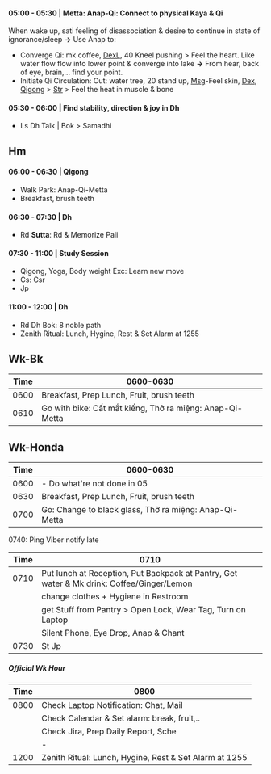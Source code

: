 #### 05:00 - 05:30 | Metta: Anap-Qi: Connect to physical Kaya & Qi
When wake up, sati feeling of disassociation & desire to continue in state of ignorance/sleep **&rarr;** Use Anap to:
+ Converge Qi: mk coffee, [DexL](https://github.com/ThanhNguyen24590/Body/blob/main/1.1.DexL.md), 40 Kneel pushing > Feel the heart. Like water flow flow into lower point & converge into lake **&rarr;** From hear, back of eye, brain,... find your point.
+ Initiate Qi Circulation: Out: water tree, 20 stand up, [Msg](https://github.com/ThanhNguyen24590/Body/blob/main/00.Msg.md)-Feel skin, [Dex](https://github.com/ThanhNguyen24590/Body/blob/main/1.2.Dex.md), [Qigong](https://github.com/ThanhNguyen24590/Body/blob/main/2.1.Exc_Qi_5-Animalls.md) > [Str](https://github.com/ThanhNguyen24590/Body/blob/main/2.2.Str.md) > Feel the heat in muscle & bone
#### 05:30 - 06:00 | Find stability, direction & joy in Dh
+ Ls Dh Talk | Bok > Samadhi
## Hm
#### 06:00 - 06:30 | Qigong
+ Walk Park: Anap-Qi-Metta
+ Breakfast, brush teeth
#### 06:30 - 07:30 | Dh
+ Rd **Sutta**: Rd & Memorize Pali
#### 07:30 - 11:00 | Study Session 
+ Qigong, Yoga, Body weight Exc: Learn new move 
+ Cs: Csr
+ Jp
#### 11:00 - 12:00 | Dh
+ Rd Dh Bok: 8 noble path
+ Zenith Ritual: Lunch, Hygine, Rest & Set Alarm at 1255

## Wk-Bk
|Time|  0600-0630  | 
| ---|-------------| 
|0600|  Breakfast, Prep Lunch, Fruit, brush teeth  |
|0610|  Go with bike: Cất mắt kiếng, Thở ra miệng: Anap-Qi-Metta  |
## Wk-Honda
|Time|  0600-0630  | 
| ---|-------------| 
|0600|  - Do what're not done in 05  |
|0630|  Breakfast, Prep Lunch, Fruit, brush teeth  |
|0700|  Go: Change to black glass, Thở ra miệng: Anap-Qi-Metta  |
0740: Ping Viber notify late

|Time|  0710  | 
| ---|-------------| 
|0710|  Put lunch at Reception, Put Backpack at Pantry, Get water & Mk drink: Coffee/Ginger/Lemon  | 
||  change clothes + Hygiene in Restroom  | 
||  get Stuff from Pantry > Open Lock, Wear Tag, Turn on Laptop  | 
|| Silent Phone, Eye Drop, Anap & Chant |
|0730|  St Jp  | 
##### Official Wk Hour
|Time|  0800  | 
| ---|-------------| 
|0800|  Check Laptop Notification: Chat, Mail  | 
||  Check Calendar & Set alarm: break, fruit,..  | 
||  Check Jira, Prep Daily Report, Sche |
|| -|
|1200|Zenith Ritual: Lunch, Hygine, Rest & Set Alarm at 1255|


